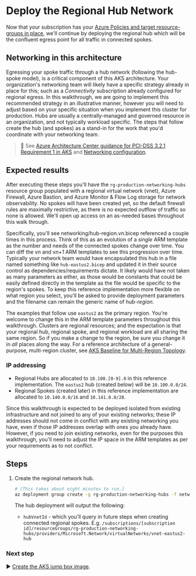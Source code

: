 # Deploy the Regional Hub Network

Now that your subscription has your [Azure Policies and target resource-groups in place](./04-subscription.md), we'll continue by deploying the regional hub which will be the confluent egress point for all traffic in connected spokes.

## Networking in this architecture

Egressing your spoke traffic through a hub network (following the hub-spoke model), is a critical component of this AKS architecture. Your organization's networking team will likely have a specific strategy already in place for this; such as a _Connectivity_ subscription already configured for regional egress. In this walkthrough, we are going to implement this recommended strategy in an illustrative manner, however you will need to adjust based on your specific situation when you implement this cluster for production. Hubs are usually a centrally-managed and governed resource in an organization, and not typically workload specific. The steps that follow create the hub (and spokes) as a stand-in for the work that you'd coordinate with your networking team.

> :notebook: See [Azure Architecture Center guidance for PCI-DSS 3.2.1 Requirement 1 in AKS](https://learn.microsoft.com/azure/architecture/reference-architectures/containers/aks-pci/aks-pci-network#requirement-1install-and-maintain-a-firewall-configuration-to-protect-cardholder-data) and [Networking configuration](https://learn.microsoft.com/azure/architecture/reference-architectures/containers/aks-pci/aks-pci-ra-code-assets#networking-configuration).

## Expected results

After executing these steps you'll have the `rg-production-networking-hubs` resource group populated with a regional virtual network (vnet), Azure Firewall, Azure Bastion, and Azure Monitor & Flow Log storage for network observability. No spokes will have been created yet, so the default firewall rules are maximally restrictive, as there is no expected outflow of traffic so none is allowed. We'll open up access on an as-needed bases throughout this walk through.

Specifically, you'll see networking/hub-region.v​_n_.bicep referenced a couple times in this process. Think of this as an evolution of a _single_ ARM template as the number and needs of the connected spokes change over time. You can diff the v​_n_ and v​_n+1_ ARM templates to see this progression over time. Typically your network team would have encapsulated this hub in a file named something like `hub-eastus2.bicep` and updated it in their source control as dependencies/requirements dictate. It likely would have not taken as many parameters as either, as those would be constants that could be easily defined directly in the template as the file would be specific to the region's spokes. To keep this reference implementation more flexible on what region you select, you'll be asked to provide deployment parameters and the filename can remain the generic name of hub-​_region_.

The examples that follow use `eastus2` as the primary region. You're welcome to change this in the ARM template parameters throughout this walkthrough. Clusters are regional resources; and the expectation is that your regional hub, regional spoke, and regional workload are all sharing the same region. So if you make a change to the region, be sure you change it in _all_ places along the way. For a reference architecture of a general-purpose, multi-region cluster, see [AKS Baseline for Multi-Region Topology](https://github.com/mspnp/aks-baseline-multi-region).

### IP addressing

* Regional Hubs are allocated to `10.100.[0-9].0` in this reference implementation. The `eastus2` hub (created below) will be `10.100.0.0/24`.
* Regional Spokes (created later) in this reference implementation are allocated to `10.140.0.0/16` and `10.141.0.0/28`.

Since this walkthrough is expected to be deployed isolated from existing infrastructure and not joined to any of your existing networks; these IP addresses should not come in conflict with any existing networking you have, even if those IP addresses overlap with ones you already have. However, if you need to join existing networks, even for the purposes this walkthrough, you'll need to adjust the IP space in the ARM templates as per your requirements as to not conflict.

## Steps

1. Create the regional network hub.

   ```bash
   # [This takes about eight minutes to run.]
   az deployment group create -g rg-production-networking-hubs -f networking/hub-region.v0.bicep -p location=australiaeast
   ```

   The hub deployment will output the following:

      * `hubVnetId` - which you'll query in future steps when creating connected regional spokes. E.g. `/subscriptions/[subscription id]/resourceGroups/rg-production-networking-hubs/providers/Microsoft.Network/virtualNetworks/vnet-eastus2-hub`

### Next step

:arrow_forward: [Create the AKS jump box image](./06-aks-jumpboximage.md).
